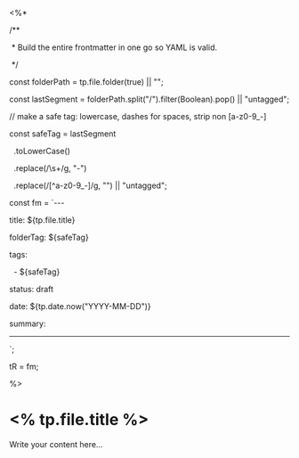 
<%*

/**

 * Build the entire frontmatter in one go so YAML is valid.

 */

const folderPath = tp.file.folder(true) || "";

const lastSegment = folderPath.split("/").filter(Boolean).pop() || "untagged";

  

// make a safe tag: lowercase, dashes for spaces, strip non [a-z0-9_-]

const safeTag = lastSegment

  .toLowerCase()

  .replace(/\s+/g, "-")

  .replace(/[^a-z0-9_-]/g, "") || "untagged";

  

const fm = `---

title: ${tp.file.title}

folderTag: ${safeTag}

tags:

  - ${safeTag}

status: draft

date: ${tp.date.now("YYYY-MM-DD")}

summary:

---

`;

  

tR = fm;

%>
# <% tp.file.title %>

Write your content here…